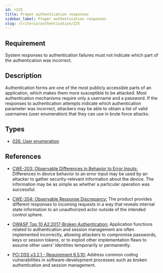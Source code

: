 ```yaml
---
id: r225
title: Proper authentication responses
sidebar_label: Proper authentication responses
slug: /criteria/authentication/225
---
```


## Requirement

System responses to authentication failures
must not indicate which part of the authentication was incorrect.

## Description

Authentication forms are one of the most publicly accessible parts
of an application,
which makes them more susceptible to be attacked.
Most authentication mechanisms
require only a username and a password.
If the responses to authentication attempts indicate
which authentication parameter was incorrect,
attackers may be able to obtain
a list of valid usernames (user enumeration)
that they can use in brute force attacks.

## Types

- [026. User enumeration](/types/026)

## References

- [CWE-203: Observable Differences in Behavior to Error Inputs:](https://cwe.mitre.org/data/definitions/203.html)
Differences in device behavior
to an error input may be used by an attacker
to gather security-relevant information
about the device.
The information may be as simple
as whether a particular operation was successful.

- [CWE-204: Observable Response Discrepancy:](https://cwe.mitre.org/data/definitions/204.html)
The product provides different responses
to incoming requests in a way
that reveals internal state information
to an unauthorized actor
outside of the intended control sphere.

- [OWASP Top 10 A2:2017-Broken Authentication:](https://owasp.org/www-project-top-ten/OWASP_Top_Ten_2017/Top_10-2017_A2-Broken_Authentication)
Application functions related
to authentication and session management
are often implemented incorrectly,
allowing attackers to compromise passwords,
keys or session tokens,
or to exploit other implementation flaws
to assume other users' identities
temporarily or permanently.

- [PCI DSS v3.2.1 - Requirement 6.5.10:](https://www.pcisecuritystandards.org/documents/PCI_DSS_v3-2-1.pdf)
Address common coding vulnerabilities
in software-development processes
such as broken authentication
and session management.

